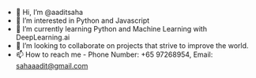 - 👋 Hi, I’m @aaditsaha
- 👀 I’m interested in Python and Javascript
- 🌱 I’m currently learning Python and Machine Learning with DeepLearning.ai
- 💞️ I’m looking to collaborate on projects that strive to improve the world.
- 📫 How to reach me - Phone Number: +65 97268954, Email: sahaaadit@gmail.com

<!---
aaditsaha/aaditsaha is a ✨ special ✨ repository because its `README.md` (this file) appears on your GitHub profile.
You can click the Preview link to take a look at your changes.
--->
